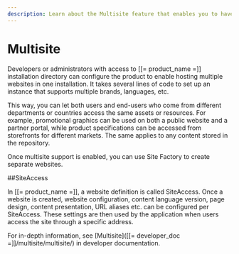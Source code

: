 ```yaml
---
description: Learn about the Multisite feature that enables you to have several websites within one installation.
---
```


# Multisite

Developers or administrators with access to [[= product_name =]] installation directory 
can configure the product to enable hosting multiple websites in one installation. 
It takes several lines of code to set up an instance that supports multiple brands, 
languages, etc.

This way, you can let both users and end-users who come from different departments 
or countries access the same assets or resources. 
For example, promotional graphics can be used on both a public website and a partner 
portal, while product specifications can be accessed from storefronts for different markets.
The same applies to any content stored in the repository.

Once multisite support is enabled, you can use Site Factory to create separate websites. 

##SiteAccess

In [[= product_name =]], a website definition is called SiteAccess.
Once a website is created, website configuration, content language version, page design, content 
presentation, URL aliases etc. can be configured per SiteAccess. 
These settings are then used by the application when users access the 
site through a specific address.

For in-depth information, see [Multisite]([[= developer_doc =]]/multisite/multisite/) in developer documentation.
